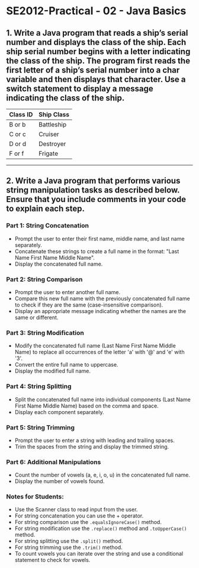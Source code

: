 # SE2012-Practical - 02 - Java Basics

## 1. Write a Java program that reads a ship’s serial number and displays the class of the ship. Each ship serial number begins with a letter indicating the class of the ship. The program first reads the first letter of a ship’s serial number into a char variable and then displays that character. Use a switch statement to display a message indicating the class of the ship.

  | Class ID | Ship Class  |
  |----------|-------------|
  | B or b   | Battleship  |
  | C or c   | Cruiser     |
  | D or d   | Destroyer   |
  | F or f   | Frigate     |

---

## 2. Write a Java program that performs various string manipulation tasks as described below. Ensure that you include comments in your code to explain each step.

### Part 1: String Concatenation
- Prompt the user to enter their first name, middle name, and last name separately.
- Concatenate these strings to create a full name in the format: "Last Name First Name Middle Name".
- Display the concatenated full name.

### Part 2: String Comparison
- Prompt the user to enter another full name.
- Compare this new full name with the previously concatenated full name to check if they are the same (case-insensitive comparison).
- Display an appropriate message indicating whether the names are the same or different.

### Part 3: String Modification
- Modify the concatenated full name (Last Name First Name Middle Name) to replace all occurrences of the letter 'a' with '@' and 'e' with '3'.
- Convert the entire full name to uppercase.
- Display the modified full name.

### Part 4: String Splitting
- Split the concatenated full name into individual components (Last Name First Name Middle Name) based on the comma and space.
- Display each component separately.

### Part 5: String Trimming
- Prompt the user to enter a string with leading and trailing spaces.
- Trim the spaces from the string and display the trimmed string.

### Part 6: Additional Manipulations
- Count the number of vowels (a, e, i, o, u) in the concatenated full name.
- Display the number of vowels found.

### Notes for Students:
- Use the Scanner class to read input from the user.
- For string concatenation you can use the + operator.
- For string comparison use the `.equalsIgnoreCase()` method.
- For string modification use the `.replace()` method and `.toUpperCase()` method.
- For string splitting use the `.split()` method.
- For string trimming use the `.trim()` method.
- To count vowels you can iterate over the string and use a conditional statement to check for vowels.
